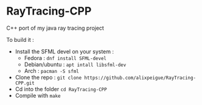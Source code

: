 # RayTracing-CPP
C++ port of my java ray tracing project

To build it :
- Install the SFML devel on your system :
  - Fedora : `dnf install SFML-devel`
  - Debian/ubuntu : `apt intall libsfml-dev`
  - Arch : `pacman -S sfml`
- Clone the repo : `git clone https://github.com/alixpeigue/RayTracing-CPP.git`
- Cd into the folder `cd RayTracing-CPP`
- Compile with `make`
